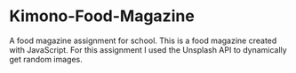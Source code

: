 # Kimono-Food-Magazine
A food magazine assignment for school.
This is a food magazine created with JavaScript. 
For this assignment I used the Unsplash API to dynamically get random images.
